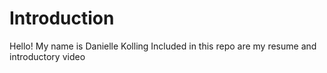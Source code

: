 # Introduction

Hello! My name is Danielle Kolling
Included in this repo are my resume and introductory video
